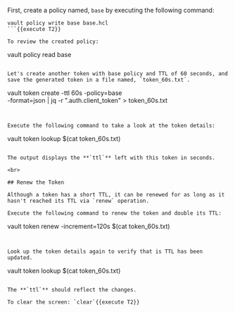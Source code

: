 First, create a policy named, `base` by executing the following command:

```
vault policy write base base.hcl
```{{execute T2}}

To review the created policy:

```
vault policy read base
```{{execute T2}}

Let's create another token with base policy and TTL of 60 seconds, and save the generated token in a file named, `token_60s.txt`.

```
vault token create -ttl 60s -policy=base  \
     -format=json | jq -r ".auth.client_token" > token_60s.txt
```{{execute T2}}


Execute the following command to take a look at the token details:

```
vault token lookup $(cat token_60s.txt)
```{{execute T2}}

The output displays the **`ttl`** left with this token in seconds.

<br>

## Renew the Token

Although a token has a short TTL, it can be renewed for as long as it hasn't reached its TTL via `renew` operation.

Execute the following command to renew the token and double its TTL:

```
vault token renew -increment=120s $(cat token_60s.txt)
```{{execute T2}}


Look up the token details again to verify that is TTL has been updated.

```
vault token lookup $(cat token_60s.txt)
```{{execute T2}}

The **`ttl`** should reflect the changes.

To clear the screen: `clear`{{execute T2}}
